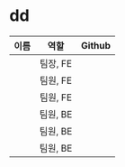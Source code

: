 # dd

|  이름  |   역할   |                       Github                       |
| :----: | :------: | :------------------------------------------------: |
|  | 팀장, FE |              |
|  | 팀원, FE |       |
|  | 팀원, FE |            |
|  | 팀원, BE |  |
|  | 팀원, BE |          |
|  | 팀원, BE |                                              |
